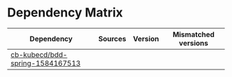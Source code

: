 # Dependency Matrix

Dependency | Sources | Version | Mismatched versions
---------- | ------- | ------- | -------------------
[cb-kubecd/bdd-spring-1584167513](https://github.com/cb-kubecd/bdd-spring-1584167513.git) |  | []() | 
